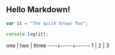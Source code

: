 ## Hello Markdown!

```javascript
var it = "the quick brown fox";

console.log(it);
```

one | two | three
----+-----+------
1   | 2   | 3


